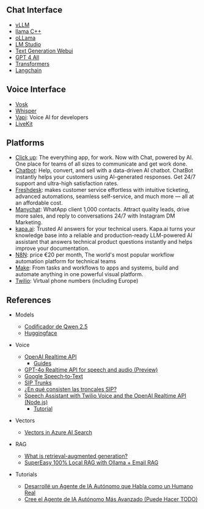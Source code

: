 
## Chat Interface   
- [vLLM](./doc/vllm.md)
- [llama C++](./doc/llama.cpp.md)
- [oLLama](./doc/oLLama.md)
- [LM Studio](./doc/lmstudio.md)
- [Text Generation Webui](./doc/text-generation-webui.md)
- [GPT 4 All](./doc/gpt4all.md)
- [Transformers](./doc/transformers.md)
- [Langchain](./doc/langchain.md)

## Voice Interface   
- [Vosk](./doc/vosk.md)
- [Whisper](./doc/whisper.cpp.md)
- [Vapi](https://vapi.ai/): Voice AI for developers
- [LiveKit](https://livekit.io/)

## Platforms 
- [Click up](https://clickup.com/lp?utm_source=youtube&utm_medium=cpc&utm_campaign=yt_cpc_ar_nnc_pro_trial_all-devices_troas_lp_x_all-departments_x_all-custom-combinations&utm_content=am_cs-combo_rva_all-industries_all-features_all-use-cases_custom-combination-epd&utm_creative=714766731773_AD-3551-employee-influencer-edits-VA3_rva_30-60s_prod_trytoday&gclid=Cj0KCQiAgdC6BhCgARIsAPWNWH0Vz1vbm7sPRrDBp3pPCIUxm1fXlPernCnRhq4WKBQ1aSSQ5DcLFkIaAt44EALw_wcB): The everything app, for work. Now with Chat, powered by AI. One place for teams of all sizes to communicate and get work done. 
- [Chatbot](https://www.chatbot.com/): Help, convert, and sell with a data-driven AI chatbot. ChatBot instantly helps your customers using AI-generated responses. Get 24/7 support and ultra-high satisfaction rates.
- [Freshdesk](https://www.freshworks.com/freshdesk/lp/freshdesk-brand-2/?tactic_id=3387638&utm_source=google-adwords&utm_medium=FD-Search-Brand-Shift-EU-FSE-Spain&utm_campaign=FD-Search-Brand-Shift-EU-FSE-Spain&utm_term=freshdesk&device=c&matchtype=e&network=g&gclid=Cj0KCQiA0--6BhCBARIsADYqyL-N5cXlBaPuMnWfci02Bo49Lrz6q9LlseZduYzf15ujMRrArzJhIVYaAmRHEALw_wcB&audience=kwd-30002131023&ad_id=719956445166&gad_source=1): makes customer service effortless with intuitive ticketing, advanced automations, seamless self-service, and much more — all at an affordable cost.
- [Manychat](https://manychat.com/pricing): WhatApp client 1,000 contacts. Attract quality leads, drive more sales, and reply to conversations 24/7 with Instagram DM Marketing.
- [kapa.ai](https://www.kapa.ai/): Trusted AI answers for your technical users. Kapa.ai turns your knowledge base into a reliable and production-ready LLM-powered AI assistant that answers technical product questions instantly and helps improve your documentation. 
- [N8N](https://n8n.io/pricing/): price €20 per month, The world's most popular workflow automation platform for technical teams
- [Make](https://www.make.com/en): From tasks and workflows to apps and systems, build and automate anything in one powerful visual platform.
- [Twilio](https://www.twilio.com/en-us): Virtual phone numbers (including Europe)

## References
- Models 
    - [Codificador de Qwen 2.5](https://www.datacamp.com/es/tutorial/qwen-coder-2-5?dc_referrer=https%3A%2F%2Fwww.google.com%2F)
    - [Huggingface](https://huggingface.co/models?sort=modified&search=ggml)
- Voice
    - [OpenAI Realtime API](https://platform.openai.com/docs/guides/realtime/overview?text-generation-quickstart-example=audio)
        - [Guides](https://platform.openai.com/docs/guides/realtime)
    - [GPT-4o Realtime API for speech and audio (Preview)](https://learn.microsoft.com/en-us/azure/ai-services/openai/realtime-audio-quickstart?pivots=ai-foundry-portal&tabs=keyless%2Cwindows)
    - [Google Speech‑to‑Text](https://cloud.google.com/speech-to-text/docs?hl=es-419)
    - [SIP Trunks](https://voz.com/trunk-sip-landing-desktop/?utm_source=google&utm_medium=cpc&utm_campaign=16810016847&utm_content=1005424&utm_term=sip%20trunk%20espa%C3%B1a&utm_device=c&gad_source=1&gclid=CjwKCAiAtNK8BhBBEiwA8wVt92wmvKJRNT9DpvQQihnaYTcvRthKgJO5pRFoCuvWbUhpEUr5w6fU_hoCszkQAvD_BwE)
    - [¿En qué consisten las troncales SIP?](https://aws.amazon.com/es/what-is/sip-trunking/)
    - [Speech Assistant with Twilio Voice and the OpenAI Realtime API (Node.js)](https://github.com/twilio-samples/speech-assistant-openai-realtime-api-node)
        - [Tutorial](https://www.twilio.com/en-us/blog/voice-ai-assistant-openai-realtime-api-node)
        
- Vectors 
    - [Vectors in Azure AI Search](https://learn.microsoft.com/en-us/azure/search/vector-search-overview)
- RAG
    - [What is retrieval-augmented generation?](https://research.ibm.com/blog/retrieval-augmented-generation-RAG)
    - [SuperEasy 100% Local RAG with Ollama + Email RAG](https://github.com/AllAboutAI-YT/easy-local-rag)
- Tutorials
    - [Desarrollé un Agente de IA Autónomo que Habla como un Humano Real](https://www.youtube.com/watch?v=pzLaFYkSudU)
    - [Cree el Agente de IA Autónomo Más Avanzado (Puede Hacer TODO)](https://www.youtube.com/watch?v=4mpef_cuymY)